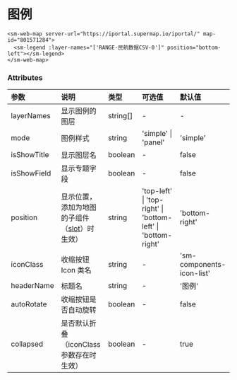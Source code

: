 # 图例

<sm-iframe src="https://iclient.supermap.io/examples/component/components_legend_vue.html"></sm-iframe>

```vue
<sm-web-map server-url="https://iportal.supermap.io/iportal/" map-id="801571284">
  <sm-legend :layer-names="['RANGE-民航数据CSV-0']" position="bottom-left"></sm-legend>
</sm-web-map>
```

### Attributes

| 参数        | 说明                                                                              | 类型     | 可选值                                                       | 默认值                            |
| :---------- | :-------------------------------------------------------------------------------- | :------- | :----------------------------------------------------------- | :-------------------------------- |
| layerNames  | 显示图例的图层                                                                    | string[] | -                                                            | -                                 |
| mode        | 图例样式                                                                          | string   | 'simple' \| 'panel'                                          | 'simple'                          |
| isShowTitle | 显示图层名                                                                        | boolean  | -                                                            | false                             |
| isShowField | 显示专题字段                                                                      | boolean  | -                                                            | false                             |
| position    | 显示位置，添加为地图的子组件（[slot](https://cn.vuejs.org/v2/api/#slot)）时生效） | string   | 'top-left' \| 'top-right' \| 'bottom-left' \| 'bottom-right' | 'bottom-right'                    |
| iconClass   | 收缩按钮 Icon 类名                                                                | string   | -                                                            | 'sm-components-icon-list' |
| headerName  | 标题名                                                                            | string   | -                                                            | '图例'                            |
| autoRotate  | 收缩按钮是否自动旋转                                                              | boolean  | -                                                            | false                             |
| collapsed   | 是否默认折叠（iconClass 参数存在时生效）                                          | boolean  | -                                                            | true                              |
